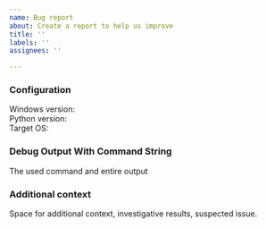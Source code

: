 ```yaml
---
name: Bug report
about: Create a report to help us improve
title: ''
labels: ''
assignees: ''

---
```


### Configuration  
Windows version:  
Python version:  
Target OS:  

### Debug Output With Command String  
The used command and entire output

### Additional context  
Space for additional context, investigative results, suspected issue.
